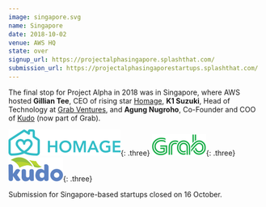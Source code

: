 ```yaml
---
image: singapore.svg
name: Singapore
date: 2018-10-02
venue: AWS HQ
state: over
signup_url: https://projectalphasingapore.splashthat.com/
submission_url: https://projectalphasingaporestartups.splashthat.com/
--- 
```


The final stop for Project Alpha in 2018 was in Singapore, where AWS hosted **Gillian Tee**, CEO of rising star [Homage](https://www.homage.sg/), **K1 Suzuki**, Head of Technology at [Grab Ventures](https://ventures.grab.com/), and **Agung Nugroho**, Co-Founder and COO of [Kudo](https://kudo.co.id/) (now part of Grab).

[![Homage](/assets/wordmark-homage.svg)](https://www.homage.sg/){: .three}
[![Grab](/assets/wordmark-grab.svg)](https://www.grab.com/){: .three}
[![Kudo](/assets/wordmark-kudo.svg)](https://kudo.co.id/){: .three}

Submission for Singapore-based startups closed on 16 October.
